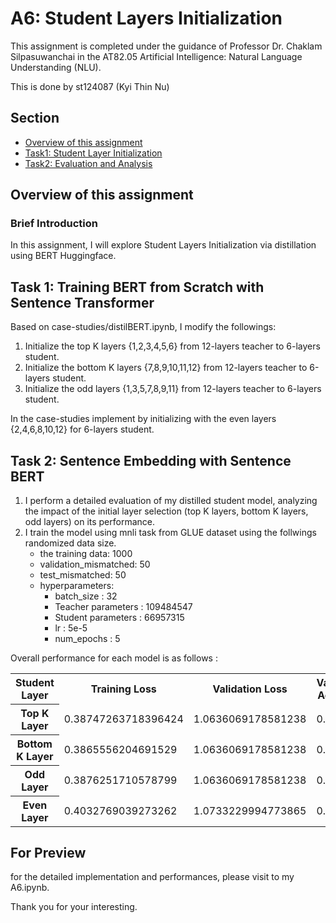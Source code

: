 # A6: Student Layers Initialization

This assignment is completed under the guidance of Professor Dr. Chaklam Silpasuwanchai in the AT82.05 Artificial Intelligence: Natural Language Understanding (NLU).

This is done by st124087 (Kyi Thin Nu)

## Section
- [Overview of this assignment](#overview-of-this-assignment)
- [ Task1:  Student Layer Initialization ](#task-1-training-bert-from-scratch-with-sentence-transformer)
- [ Task2: Evaluation and Analysis](#task-2-sentence-embedding-with-sentence-bert)

## Overview of this assignment

### Brief Introduction
In this assignment, I will explore Student Layers Initialization via distillation using BERT Huggingface.

## Task 1: Training BERT from Scratch with Sentence Transformer
Based on case-studies/distilBERT.ipynb, I modify the followings:
1) Initialize the top K layers    {1,2,3,4,5,6}    from 12-layers teacher to 6-layers student.
2) Initialize the bottom K layers {7,8,9,10,11,12} from 12-layers teacher to 6-layers student.
3) Initialize the odd layers      {1,3,5,7,8,9,11} from 12-layers teacher to 6-layers student. 

In the case-studies implement by initializing with the even layers {2,4,6,8,10,12} for 6-layers student.

## Task 2: Sentence Embedding with Sentence BERT
1) I perform a detailed evaluation of my distilled student model, analyzing the impact of the initial layer selection (top K layers, bottom K layers, odd layers) on its performance.
2) I train the model using mnli task from GLUE dataset using the follwings randomized data size.
    - the training data: 1000
    - validation_mismatched: 50
    - test_mismatched: 50
    - hyperparameters:
        - batch_size         : 32
        - Teacher parameters : 109484547
        - Student parameters : 66957315
        - lr                 : 5e-5
        - num_epochs         : 5

 Overall performance for each model is as follows :

<table>
    <tr>
        <th>Student Layer</th>
        <th>Training Loss</th>
        <th>Validation Loss</th>
        <th>Validation Accuracy</th>
    </tr>
    <tr>
        <th>Top K Layer </td>
        <td> 0.38747263718396424 </td>
        <td> 1.0636069178581238 </td>
        <td> 0.38 </td>
    </tr>
    <tr>
        <th>Bottom K Layer </td>
        <td> 0.3865556204691529 </td>
        <td> 1.0636069178581238 </td>
        <td> 0.38 </td>
    </tr>
    <tr>
        <th>Odd Layer </td>
        <td> 0.3876251710578799 </td>
        <td> 1.0636069178581238 </td>
        <td> 0.38 </td>
    </tr>
    <tr>
        <th>Even Layer </td>
        <td> 0.4032769039273262 </td>
        <td> 1.0733229994773865 </td>
        <td> 0.38 </td>
    </tr>
    <tr></tr>
</table> 

## For Preview
for the detailed implementation and performances, please visit to my A6.ipynb.

Thank you for your interesting.